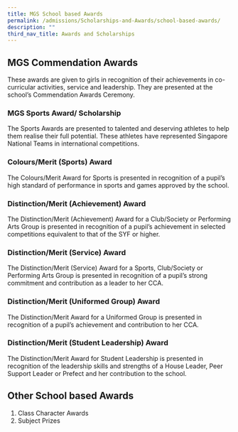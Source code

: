 ```yaml
---
title: MGS School based Awards
permalink: /admissions/Scholarships-and-Awards/school-based-awards/
description: ""
third_nav_title: Awards and Scholarships
---
```

## MGS Commendation Awards
These awards are given to girls in recognition of their achievements in co-curricular activities, service and leadership. They are presented at the school’s Commendation Awards Ceremony.

### MGS Sports Award/ Scholarship

The Sports Awards are presented to talented and deserving athletes to help them realise their full potential. These athletes have represented Singapore National Teams in international competitions.

### Colours/Merit (Sports) Award
The Colours/Merit Award for Sports is presented in recognition of a pupil’s high
standard of performance in sports and games approved by the school.

### Distinction/Merit (Achievement) Award
The Distinction/Merit (Achievement) Award for a Club/Society or Performing Arts Group is presented in recognition of a pupil’s achievement in selected competitions equivalent to that of the SYF or higher.

###  Distinction/Merit (Service) Award
The Distinction/Merit (Service) Award for a Sports, Club/Society or Performing Arts Group is presented in recognition of a pupil’s strong commitment and contribution as a leader to her CCA.

### Distinction/Merit (Uniformed Group) Award 
The Distinction/Merit Award for a Uniformed Group is presented in recognition of a pupil’s achievement and contribution to her CCA.

### Distinction/Merit (Student Leadership) Award 
The Distinction/Merit Award for Student Leadership is presented in recognition of the leadership skills and strengths of a House Leader, Peer Support Leader or Prefect and her contribution to the school.


## Other School based Awards
1. Class Character Awards
2. Subject Prizes